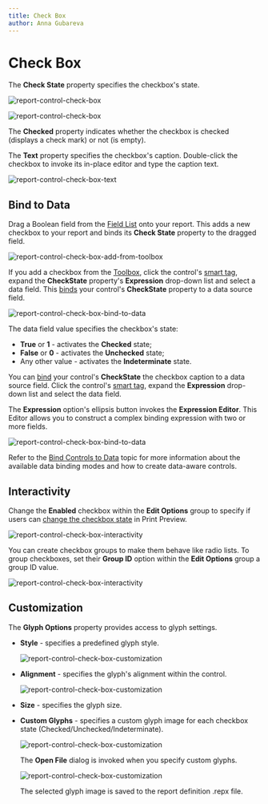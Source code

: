 ```yaml
---
title: Check Box
author: Anna Gubareva
---
```

# Check Box

The **Check State** property specifies the checkbox's state.

![report-control-check-box](../../../../../images/eurd-checkbox-checkstate.png)

![report-control-check-box](../../../../../images/eurd-checkbox-checkstates.png)

The **Checked** property indicates whether the checkbox is checked (displays a check mark) or not (is empty).

The **Text** property specifies the checkbox's caption. Double-click the checkbox to invoke its in-place editor and type the caption text.

![report-control-check-box-text](../../../../../images/eurd-label-inline-editor.png)

## Bind to Data

Drag a Boolean field from the [Field List](../../../../../articles/report-designer/report-designer-for-winforms/report-designer-tools/ui-panels/field-list.md) onto your report. This adds a new checkbox to your report and binds its **Check State** property to the dragged field.

![report-control-check-box-add-from-toolbox](../../../../../images/eurd-checkbox-drag-from-fieldlist.png)

If you add a checkbox from the [Toolbox](../../../../../articles/report-designer/report-designer-for-winforms/report-designer-tools/toolbox.md), click the control's [smart tag](../../../../../articles/report-designer/report-designer-for-winforms/use-report-elements/manipulate-report-elements/select-report-elements-and-access-their-settings.md), expand the **CheckState** property's **Expression** drop-down list and select a data field. This [binds](../bind-controls-to-data.md) your control's **CheckState** property to a data source field.

![report-control-check-box-bind-to-data](../../../../../images/eurd-chekbox-bind-to-data.png)

The data field value specifies the checkbox's state:

* **True** or **1** - activates the **Checked** state;
* **False** or **0** - activates the **Unchecked** state;
* Any other value - activates the **Indeterminate** state.

You can [bind](../bind-controls-to-data.md) your control's **CheckState** the checkbox caption to a data source field. Click the control's [smart tag](../../../../../articles/report-designer/report-designer-for-winforms/use-report-elements/manipulate-report-elements/select-report-elements-and-access-their-settings.md), expand the **Expression** drop-down list and select the data field.

The **Expression** option's ellipsis button invokes the **Expression Editor**. This Editor allows you to construct a complex binding expression with two or more fields.

![report-control-check-box-bind-to-data](../../../../../images/eurd-checkbox-expression-editor.png)

Refer to the [Bind Controls to Data](../bind-controls-to-data.md) topic for more information about the available data binding modes and how to create data-aware controls.

## Interactivity

Change the **Enabled** checkbox within the **Edit Options** group to specify if users can [change the checkbox state](../../../../../articles/report-designer/report-designer-for-winforms/provide-interactivity/edit-content-in-print-preview.md) in Print Preview.

![report-control-check-box-interactivity](../../../../../images/eurd-checkbox-enabled.png)

You can create checkbox groups to make them behave like radio lists. To group checkboxes, set their **Group ID** option within the **Edit Options** group a group ID value.

![report-control-check-box-interactivity](../../../../../images/eurd-checkbox-groupid.png)

## Customization

The **Glyph Options** property provides access to glyph settings.

* **Style** - specifies a predefined glyph style.

  ![report-control-check-box-customization](../../../../../images/eurd-checkbox-glyph-style.png)

* **Alignment** - specifies the glyph's alignment within the control.

  ![report-control-check-box-customization](../../../../../images/eurd-checkbox-glyph-alignment.png)

* **Size** - specifies the glyph size.

* **Custom Glyphs** - specifies a custom glyph image for each checkbox state (Checked/Unchecked/Indeterminate).

    ![report-control-check-box-customization](../../../../../images/eurd-checkbox-glyphoptions-customglyphs.png)

    The **Open File** dialog is invoked when you specify custom glyphs.

    ![report-control-check-box-customization](../../../../../images/eurd-checkbox-glyphoptions-customglyphs-openfile.png)

    The selected glyph image is saved to the report definition .repx file.